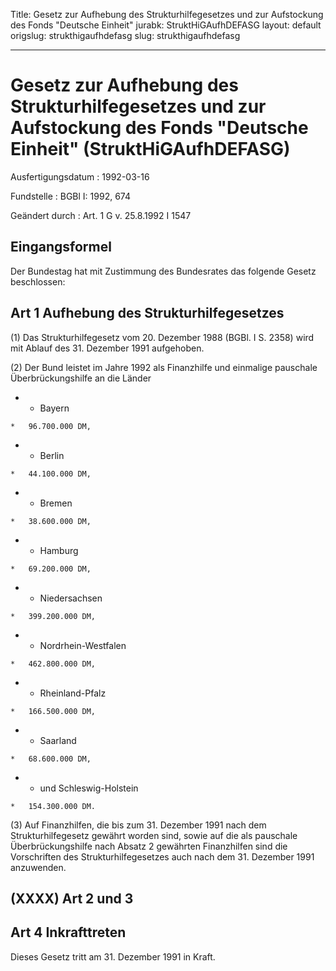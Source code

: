 Title: Gesetz zur Aufhebung des Strukturhilfegesetzes und zur Aufstockung des Fonds
  "Deutsche Einheit"
jurabk: StruktHiGAufhDEFASG
layout: default
origslug: strukthigaufhdefasg
slug: strukthigaufhdefasg

---

# Gesetz zur Aufhebung des Strukturhilfegesetzes und zur Aufstockung des Fonds "Deutsche Einheit" (StruktHiGAufhDEFASG)

Ausfertigungsdatum
:   1992-03-16

Fundstelle
:   BGBl I: 1992, 674

Geändert durch
:   Art. 1 G v. 25.8.1992 I 1547


## Eingangsformel

Der Bundestag hat mit Zustimmung des Bundesrates das folgende Gesetz
beschlossen:


## Art 1 Aufhebung des Strukturhilfegesetzes

(1)
Das Strukturhilfegesetz vom 20. Dezember 1988 (BGBl. I S. 2358) wird
mit Ablauf des 31. Dezember 1991 aufgehoben.

(2) Der Bund leistet im Jahre 1992 als Finanzhilfe und einmalige
pauschale Überbrückungshilfe an die Länder

*    *   Bayern

    *   96.700.000 DM,


*    *   Berlin

    *   44.100.000 DM,


*    *   Bremen

    *   38.600.000 DM,


*    *   Hamburg

    *   69.200.000 DM,


*    *   Niedersachsen

    *   399.200.000 DM,


*    *   Nordrhein-Westfalen

    *   462.800.000 DM,


*    *   Rheinland-Pfalz

    *   166.500.000 DM,


*    *   Saarland

    *   68.600.000 DM,


*    *   und Schleswig-Holstein

    *   154.300.000 DM.




(3) Auf Finanzhilfen, die bis zum 31. Dezember 1991 nach dem
Strukturhilfegesetz gewährt worden sind, sowie auf die als pauschale
Überbrückungshilfe nach Absatz 2 gewährten Finanzhilfen sind die
Vorschriften des Strukturhilfegesetzes auch nach dem 31. Dezember 1991
anzuwenden.


## (XXXX) Art 2 und 3



## Art 4 Inkrafttreten

Dieses Gesetz tritt am 31. Dezember 1991 in Kraft.

